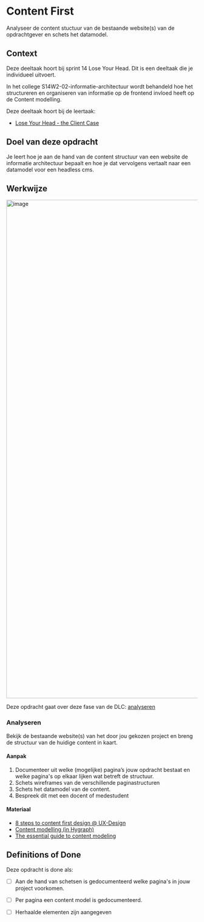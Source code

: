 
# Content First

Analyseer de content stuctuur van de bestaande website(s) van de opdrachtgever en schets het datamodel. 

## Context

Deze deeltaak hoort bij sprint 14 Lose Your Head. 
Dit is een deeltaak die je individueel uitvoert.

In het college S14W2-02-informatie-architectuur wordt behandeld hoe het structureren en organiseren van informatie op de frontend invloed heeft op de Content modelling.

Deze deeltaak hoort bij de leertaak:
- [Lose Your Head - the Client Case](https://github.com/fdnd-task/lose-your-head-the-client-case/)


## Doel van deze opdracht

Je leert hoe je aan de hand van de content structuur van een website de informatie architectuur bepaalt en hoe je dat vervolgens vertaalt naar een datamodel voor een headless cms.

## Werkwijze
<img width="1313" alt="image" src="https://github.com/fdnd-task/lose-your-head-content-first/assets/1391509/a581d316-0aa9-49c5-b522-65a72021f5b6">


Deze opdracht gaat over deze fase van de DLC: [analyseren](#analyseren)

### Analyseren
Bekijk de bestaande website(s) van het door jou gekozen project en breng de structuur van de huidige content in kaart.

#### Aanpak

1. Documenteer uit welke (mogelijke) pagina’s jouw opdracht bestaat en welke pagina's op elkaar lijken wat betreft de structuur. 
2. Schets wireframes van de verschillende paginastructuren
3. Schets het datamodel van de content.
4. Bespreek dit met een docent of medestudent

#### Materiaal 

- [8 steps to content first design @ UX-Design](https://uxdesign.cc/8-steps-to-content-first-design-fa2885b9caee)
- [Content modelling (in Hygraph)](https://hygraph.com/docs/getting-started/fundamentals/content-modeling)
- [The essential guide to content modeling](https://hygraph.com/blog/essential-guide-to-content-modeling)

## Definitions of Done

Deze opdracht is done als:

- [ ] Aan de hand van schetsen is gedocumenteerd welke pagina's in jouw project voorkomen.
- [ ] Per pagina een content model is gedocumenteerd.
- [ ] Herhaalde elementen zijn aangegeven


